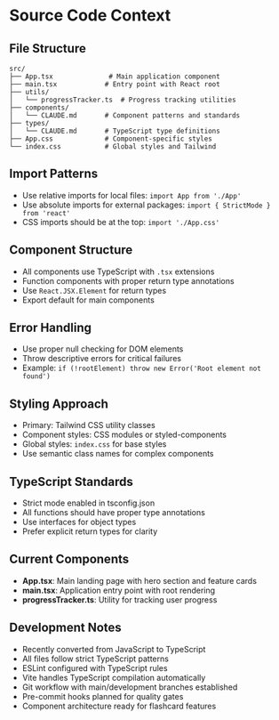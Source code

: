 # Source Code Context

## File Structure

``` mermaid
src/
├── App.tsx              # Main application component
├── main.tsx            # Entry point with React root
├── utils/
│   └── progressTracker.ts  # Progress tracking utilities
├── components/
│   └── CLAUDE.md       # Component patterns and standards
├── types/
│   └── CLAUDE.md       # TypeScript type definitions
├── App.css             # Component-specific styles
└── index.css           # Global styles and Tailwind
```

## Import Patterns

- Use relative imports for local files: `import App from './App'`
- Use absolute imports for external packages: `import { StrictMode } from 'react'`
- CSS imports should be at the top: `import './App.css'`

## Component Structure

- All components use TypeScript with `.tsx` extensions
- Function components with proper return type annotations
- Use `React.JSX.Element` for return types
- Export default for main components

## Error Handling

- Use proper null checking for DOM elements
- Throw descriptive errors for critical failures
- Example: `if (!rootElement) throw new Error('Root element not found')`

## Styling Approach

- Primary: Tailwind CSS utility classes
- Component styles: CSS modules or styled-components
- Global styles: `index.css` for base styles
- Use semantic class names for complex components

## TypeScript Standards

- Strict mode enabled in tsconfig.json
- All functions should have proper type annotations
- Use interfaces for object types
- Prefer explicit return types for clarity

## Current Components

- **App.tsx**: Main landing page with hero section and feature cards
- **main.tsx**: Application entry point with root rendering
- **progressTracker.ts**: Utility for tracking user progress

## Development Notes

- Recently converted from JavaScript to TypeScript
- All files follow strict TypeScript patterns
- ESLint configured with TypeScript rules
- Vite handles TypeScript compilation automatically
- Git workflow with main/development branches established
- Pre-commit hooks planned for quality gates
- Component architecture ready for flashcard features
